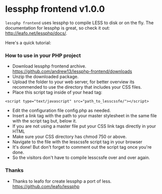 # lessphp frontend v1.0.0

`lessphp frontend` uses lessphp to compile LESS to disk or on the fly.
The documentation for lessphp is great, so check it out: <http://leafo.net/lessphp/docs/>.

Here's a quick tutorial:

### How to use in your PHP project
* Download lessphp frontend archive. https://github.com/andrew13/lessphp-frontend/downloads
* Unzip the downloaded package.
* Upload the folder to your web server, for better overview its recommended to use the directory that includes your CSS files.
* Place this script tag inside of your head tag:
```
<script type="text/javascript" src="path_to_lesscssfe/"></script>
```
* Edit the configuration file config.php as needed.
* Insert a link tag with the path to your master stylesheet in the same file with the script tag but, below it.
* If you are not using a master file put your CSS link tags directly in your HTML
* Make sure your CSS directory has chmod 750 or above.
* Navigate to the file with the lesscssfe script tag in your browser
* It's done! But don't forget to comment out the script tag once you're done.
* So the visitors don't have to compile lesscssfe over and over again.

### Thanks
* Thanks to leafo for create lessphp a port of less. https://github.com/leafo/lessphp
